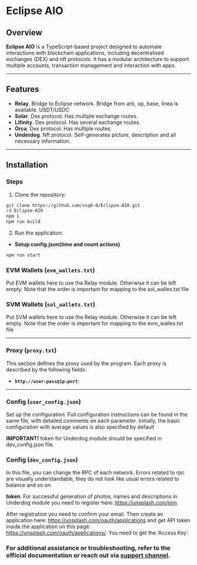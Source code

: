 # Eclipse AIO

## Overview

**Eclipse AIO** is a TypeScript-based project designed to automate interactions with blockchain applications, including decentralised exchanges (DEX) and nft protocols. It has a modular architecture to support multiple accounts, transaction management and interaction with apps.

---

## Features

- **Relay**. Bridge to Eclipse network. Bridge from arb, op, base, linea is available. USDT/USDC
- **Solar**. Dex protocol. Has multiple exchange routes.
- **Lifinity**. Dex protocol. Has several exchange routes.
- **Orca**. Dex protocol. Has multiple routes
- **Underdog**. Nft protocol. Self-generates picture, description and all necessary information. 
---
## Installation
### Steps

1. Clone the repository:
```bash
git clone https://github.com/ssq0-0/Eclipse-AIO.git
cd Eclipse-AIO
npm i 
npm run build
```
2. Run the application:
- **Setup config.json(time and count actions)**

```bash
npm run start
```

### EVM Wallets (`evm_wallets.txt`)

Put EVM wallets here to use the Relay module. Otherwise it can be left empty. Note that the order is important for mapping to the sol_walles.txt file

### SVM Wallets (`sol_wallets.txt`)

Put SVM wallets here to use the Relay module. Otherwise it can be left empty. Note that the order is important for mapping to the evm_walles.txt file

---
### Proxy (`proxy.txt`)

This section defines the proxy used by the program. Each proxy is described by the following fields:

- **`http://user:pass@ip:port`**:
---
### Config (`user_config.json`)

Set up the configuration. 
Full configuration instructions can be found in the same file, with detailed comments on each parameter. Initially, the basic configuration with average values is also specified by default

**IMPORTANT!** token for Underdog module should be specified in dev_config.json file.

### Config (`dev_config.json`)
In this file, you can change the RPC of each network. Errors related to rpc are visually understandable, they do not look like usual errors related to balance and so on. 

**token**. For successful generation of photos, names and descriptions in Underdog module you need to register here: https://unsplash.com/join.

After registration you need to confirm your email. Then create an application here: https://unsplash.com/oauth/applications and get API token inside the application on this page: https://unsplash.com/oauth/applications/. You need to get the ‘Access Key’.  


### For additional assistance or troubleshooting, refer to the official documentation or reach out via [support channel](https://t.me/cheifssq).
